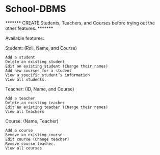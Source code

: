 # School-DBMS
******* CREATE Students, Teachers, and Courses before trying out the other features. ******* 

Available features:

Student: (Roll, Name, and Course)

    Add a student
    Delete an existing student
    Edit an existing student (Change their names)
    Add new courses for a student
    View a specific student’s information
    View all students.


Teacher: (ID, Name, and Course)

    Add a teacher
    Delete an existing teacher
    Edit an existing teacher (Change their names)
    View all teachers

Course: (Name, Teacher)

    Add a course
    Remove an existing course
    Edit course (Change teacher)
    Remove course teacher.
	View all courses
	
